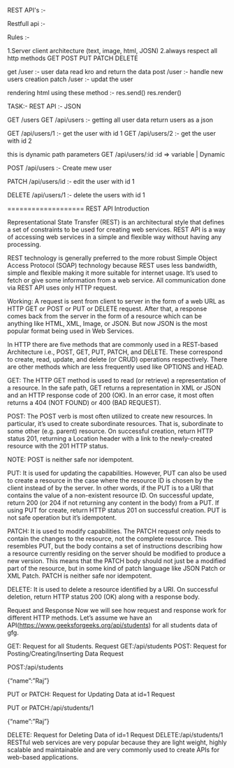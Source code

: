 REST API's :-

Restfull api :-

Rules :-

1.Server client architecture (text, image, html, JOSN)
2.always respect all http methods
GET POST PUT PATCH DELETE

get /user :- user data read kro and return the data
post /user :- handle new users creation
patch /user :- updat the user

rendering html using these method :-
res.send()
res.render()


TASK:-
REST API :- JSON

GET /users
GET /api/users   :- getting all user data return users as a json


GET /api/users/1 :- get the user with id 1
GET /api/users/2 :- get the user with id 2

this is dynamic path parameters
GET /api/users/:id
:id => variable | Dynamic


POST /api/users  :- Create mew user

PATCH /api/users/id :- edit the user with id 1

DELETE  /api/users/1 :- delete the users with id 1



===================
REST API Introduction

Representational State Transfer (REST) is an architectural style that defines a set of constraints to be used for creating web services. REST API is a way of accessing web services in a simple and flexible way without having any processing.

REST technology is generally preferred to the more robust Simple Object Access Protocol (SOAP) technology because REST uses less bandwidth, simple and flexible making it more suitable for internet usage. It’s used to fetch or give some information from a web service. All communication done via REST API uses only HTTP request. 

Working: A request is sent from client to server in the form of a web URL as HTTP GET or POST or PUT or DELETE request. After that, a response comes back from the server in the form of a resource which can be anything like HTML, XML, Image, or JSON. But now JSON is the most popular format being used in Web Services. 

In HTTP there are five methods that are commonly used in a REST-based Architecture i.e., POST, GET, PUT, PATCH, and DELETE. These correspond to create, read, update, and delete (or CRUD) operations respectively. There are other methods which are less frequently used like OPTIONS and HEAD.  


GET: The HTTP GET method is used to read (or retrieve) a representation of a resource. In the safe path, GET returns a representation in XML or JSON and an HTTP response code of 200 (OK). In an error case, it most often returns a 404 (NOT FOUND) or 400 (BAD REQUEST). 


POST: The POST verb is most often utilized to create new resources. In particular, it’s used to create subordinate resources. That is, subordinate to some other (e.g. parent) resource. On successful creation, return HTTP status 201, returning a Location header with a link to the newly-created resource with the 201 HTTP status. 


NOTE: POST is neither safe nor idempotent. 


PUT: It is used for updating the capabilities. However, PUT can also be used to create a resource in the case where the resource ID is chosen by the client instead of by the server. In other words, if the PUT is to a URI that contains the value of a non-existent resource ID. On successful update, return 200 (or 204 if not returning any content in the body) from a PUT. If using PUT for create, return HTTP status 201 on successful creation. PUT is not safe operation but it’s idempotent.

PATCH: It is used to modify capabilities. The PATCH request only needs to contain the changes to the resource, not the complete resource. This resembles PUT, but the body contains a set of instructions describing how a resource currently residing on the server should be modified to produce a new version. This means that the PATCH body should not just be a modified part of the resource, but in some kind of patch language like JSON Patch or XML Patch. PATCH is neither safe nor idempotent. 

DELETE: It is used to delete a resource identified by a URI. On successful deletion, return HTTP status 200 (OK) along with a response body. 

Request and Response
Now we will see how request and response work for different HTTP methods. Let’s assume we have an API(https://www.geeksforgeeks.org/api/students) for all students data of gfg.

GET: Request for all Students.
     Request
GET:/api/students
POST: Request for Posting/Creating/Inserting Data
Request

POST:/api/students

{“name”:”Raj”}

PUT or PATCH: Request for Updating Data at id=1
Request

PUT or PATCH:/api/students/1

{“name”:”Raj”}

DELETE: Request for Deleting Data of id=1
     Request
DELETE:/api/students/1
RESTful web services are very popular because they are light weight, highly scalable and maintainable and are very commonly used to create APIs for web-based applications.